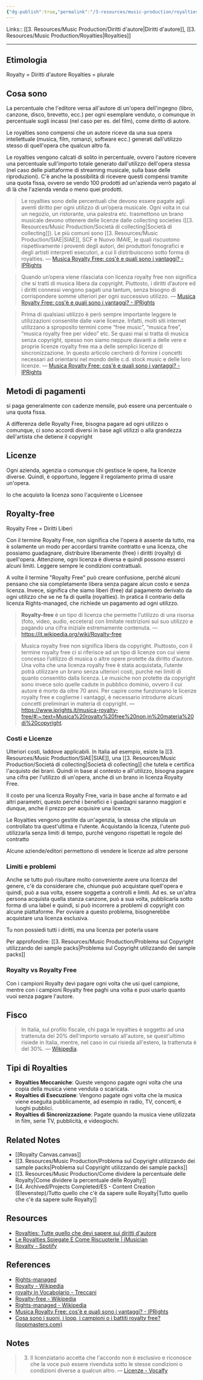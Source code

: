 ```yaml
---
{"dg-publish":true,"permalink":"/3-resources/music-production/royalties/","tags":["note"]}
---
```


Links:: [[3. Resources/Music Production/Diritti d'autore\|Diritti d'autore]], [[3. Resources/Music Production/Royalties\|Royalties]]

---
## Etimologia

Royalty = Diritti d'autore
Royalties = plurale

## Cosa sono

La percentuale che l'editore versa all'autore di un'opera dell'ingegno (libro, canzone, disco, brevetto, ecc.) per ogni esemplare venduto, o comunque in percentuale sugli incassi (nel caso per es. del film), come diritto di autore.

Le royalties sono compensi che un autore riceve da una sua opera intellettuale (musica, film, romanzi, software ecc.) generati dall'utilizzo stesso di quell'opera che qualcun altro fa. 

Le royalties vengono calcati di solito in percentuale, ovvero l'autore ricevere una percentuale sull'importo totale generato dall'utilizzo dell'opera stessa (nel caso delle piattaforme di streaming musicale, sulla base delle riproduzioni). C'è anche la possibilità di ricevere questi compensi tramite una quota fissa, ovvero se vendo 100 prodotti ad un'azienda verrò pagato al di là che l'azienda venda o meno quei prodotti. 


> Le royalties sono delle percentuali che devono essere pagate agli aventi diritto per ogni utilizzo di un’opera musicale. Ogni volta in cui un negozio, un ristorante, una palestra etc. trasmettono un brano musicale devono ottenere delle licenze dalle collecting societies ([[3. Resources/Music Production/Società di collecting\|Società di collecting]]). Le più comuni sono [[3. Resources/Music Production/SIAE\|SIAE]], SCF e Nuovo IMAIE, le quali riscuotono rispettivamente i proventi degli autori, dei produttori fonografici e degli artisti interpreti esecutori, a cui li distribuiscono sotto forma di royalties. — [Musica Royalty Free: cos'è e quali sono i vantaggi? - IPRights](https://www.iprights.it/musica-royalty-free/)

> Quando un’opera viene rilasciata con licenza royalty free non significa che si tratti di musica libera da copyright. Piuttosto, i diritti d’autore ed i diritti connessi vengono pagati una tantum, senza bisogno di corrispondere somme ulteriori per ogni successivo utilizzo. — [Musica Royalty Free: cos'è e quali sono i vantaggi? - IPRights](https://www.iprights.it/musica-royalty-free/)

> Prima di qualsiasi utilizzo è però sempre importante leggere le utilizzazioni consentite dalle varie licenze. Infatti, molti siti internet utilizzano a sproposito termini come “free music”, “musica free”, “musica royalty free per video” etc. Se quasi mai si tratta di musica senza copyright, spesso non siamo neppure davanti a delle vere e proprie licenze royalty free ma a delle semplici licenze di sincronizzazione. In questo articolo cercherò di fornire i concetti necessari ad orientarsi nel mondo delle c.d. stock music e delle loro licenze. — [Musica Royalty Free: cos'è e quali sono i vantaggi? - IPRights](https://www.iprights.it/musica-royalty-free/)


## Metodi di pagamenti

si paga generalmente con cadenze mensile, può essere una percentuale o una quota fissa. 

A differenza delle Royalty Free, bisogna pagare ad ogni utilizzo o comunque, ci sono accordi diversi in base agli utilizzi o alla grandezza dell'artista che detiene il copyright

## Licenze

Ogni azienda, agenzia o comunque chi gestisce le opere, ha licenze diverse. Quindi, è opportuno, leggere il regolamento prima di usare un'opera.

Io che acquisto la licenza sono l'acquirente o Licensee

## Royalty-free

Royalty Free = Diritti Liberi

Con il termine Royalty Free, non significa che l'opera è assente da tutto, ma è solamente un modo per accordarsi tramite contratto e una licenza, che possiamo guadagnare, distribuire liberamente (free) i diritti (royalty) di quell'opera. Attenzione, ogni licenza è diversa e quindi possono esserci alcuni limiti. Leggere sempre le condizioni contrattuali. 

A volte il termine "Royalty Free" può creare confusione, perché alcuni pensano che sia completamente libera senza pagare alcun costo e senza licenza. Invece, significa che siamo liberi (free) dal pagamento derivato da ogni utilizzo che se ne fa di quella (royalties). In pratica il contrario della licenza Rights-managed, che richiede un pagamento ad ogni utilizzo. 

> **Royalty-free** è un tipo di licenza che permette l'utilizzo di una risorsa (foto, video, audio, eccetera) con limitate restrizioni sul suo utilizzo e pagando una cifra iniziale estremamente contenuta. — https://it.wikipedia.org/wiki/Royalty-free

> Musica royalty free non significa libera da copyright. Piuttosto, con il termine royalty free ci si riferisce ad un tipo di licenze con cui viene concesso l’utilizzo di musica o altre opere protette da diritto d’autore. Una volta che una licenza royalty free è stata acquistata, l’utente potrà utilizzare un brano senza ulteriori costi, purché nei limiti di quanto consentito dalla licenza. Le musiche non protette da copyright sono invece solo quelle cadute in pubblico dominio, ovvero il cui autore è morto da oltre 70 anni. Per capire come funzionano le licenze royalty free e coglierne i vantaggi, è necessario introdurre alcuni concetti preliminari in materia di copyright. — https://www.iprights.it/musica-royalty-free/#:~:text=Musica%20royalty%20free%20non,in%20materia%20di%20copyright.

### Costi e Licenze

Ulteriori costi, laddove applicabili. In Italia ad esempio, esiste la [[3. Resources/Music Production/SIAE\|SIAE]], una [[3. Resources/Music Production/Società di collecting\|Società di collecting]] che tutela e certifica l'acquisto dei brani. Quindi in base al contesto e all'utilizzo, bisogna pagare una cifra per l'utilizzo di un'opera, anche di un brano in licenza Royalty Free. 

Il costo per una licenza Royalty Free, varia in base anche al formato e ad altri parametri, questo perché i benefici e i guadagni saranno maggiori e dunque, anche il prezzo per acquisire una licenza.

Le Royalties vengono gestite da un'agenzia, la stessa che stipula un controllato tra quest'ultima e l'utente. Acquistando la licenza, l'utente può utilizzarla senza limiti di tempo, purché vengono rispettati le regole del contratto 

Alcune aziende/editori permettono di vendere le licenze ad altre persone

### Limiti e problemi

Anche se tutto può risultare molto conveniente avere una licenza del genere, c'è da considerare che, chiunque può acquistare quell'opera e quindi, può a sua volta, essere soggetta a controlli e limiti. Ad es. se un'altra persona acquista quella stanza canzone, può a sua volta, pubblicarla sotto forma di una label e quindi, si può incorrere a problemi di copyright con alcune piattaforme. 
Per ovviare a questo problema, bisognerebbe acquistare una licenza esclusiva. 

Tu non possiedi tutti i diritti, ma una licenza per poterla usare

Per approfondire: [[3. Resources/Music Production/Problema sul Copyright utilizzando dei sample packs\|Problema sul Copyright utilizzando dei sample packs]]

### Royalty vs Royalty Free

Con i campioni Royalty devi pagare ogni volta che usi quel campione, mentre con i campioni Royalty free paghi una volta e puoi usarlo quanto vuoi senza pagare l'autore. 


## Fisco

> In Italia, sul profilo fiscale, chi paga le royalties è soggetto ad una trattenuta del 20% dell'importo versato all'autore, se quest'ultimo risiede in Italia, mentre, nel caso in cui risieda all'estero, la trattenuta è del 30%. — [Wikipedia](https://it.wikipedia.org/wiki/Royalty#:~:text=In%20Italia%2C%20sul%20profilo%20fiscale%2C%20chi%20paga%20le%20royalties%20%C3%A8%20soggetto%20ad%20una%20trattenuta%20del%2020%25%20dell%27importo%20versato%20all%27autore%2C%20se%20quest%27ultimo%20risiede%20in%20Italia%2C%20mentre%2C%20nel%20caso%20in%20cui%20risieda%20all%27estero%2C%20la%20trattenuta%20%C3%A8%20del%2030%25).


## Tipi di Royalties 

- **Royalties Meccaniche**: Queste vengono pagate ogni volta che una copia della musica viene venduta o scaricata.
- **Royalties di Esecuzione**: Vengono pagate ogni volta che la musica viene eseguita pubblicamente, ad esempio in radio, TV, concerti, e luoghi pubblici.
- **Royalties di Sincronizzazione**: Pagate quando la musica viene utilizzata in film, serie TV, pubblicità, e videogiochi.



## Related Notes

- [[Royalty Canvas.canvas]]
- [[3. Resources/Music Production/Problema sul Copyright utilizzando dei sample packs\|Problema sul Copyright utilizzando dei sample packs]]
- [[3. Resources/Music Production/Come dividere la percentuale delle Royalty\|Come dividere la percentuale delle Royalty]]
- [[4. Archived/Projects Completed/ES - Content Creation (Elevenstep)/Tutto quello che c'è da sapere sulle Royalty\|Tutto quello che c'è da sapere sulle Royalty]]


## Resources

- [Royalties: Tutte quello che devi sapere sui diritti d'autore](https://blog.groover.co/it/consigli-per-i-musicisti/quello-che-devi-sapere-sulle-royalties/)
- [Le Royalties Spiegate E Come Riscuoterle | iMusician](https://imusician.pro/it/risorse/guide/royalties-spiegate-come-riscuoterle)
- [Royalty - Spotify](https://support.spotify.com/it/artists/article/royalties/)

## References

- [Rights-managed](https://it.wikipedia.org/wiki/Rights-managed)
- [Royalty - Wikipedia](https://it.wikipedia.org/wiki/Royalty)
- [royalty in Vocabolario - Treccani](https://www.treccani.it/vocabolario/royalty/)
- [Royalty-free - Wikipedia](https://it.wikipedia.org/wiki/Royalty-free)
- [Rights-managed - Wikipedia](https://it.wikipedia.org/wiki/Rights-managed)
- [Musica Royalty Free: cos'è e quali sono i vantaggi? - IPRights](https://www.iprights.it/musica-royalty-free/)
- [Cosa sono i suoni, i loop, i campioni o i battiti royalty free? (loopmasters.com)](https://www.loopmasters.com/articles/4226-What-Are-Royalty-Free-Sounds-Loops-Samples-Or-Beats-)


## Notes

> 3. Il licenziatario accetta che l'accordo non è esclusivo e riconosce che la voce può essere rivenduta sotto le stesse condizioni o condizioni diverse a qualcun altro. — [Licenze - Vocalfy](https://vocalfy.com/licenses)


